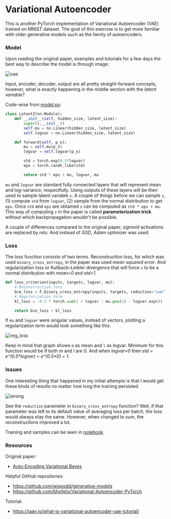 # Variational Autoencoder

This is another PyTorch implementation of Variational Autoencoder (VAE) trained on MNIST dataset. The goal of this exercise is to get more familiar with older generative models such as the family of autoencoders.

### Model

Upon reading the original paper, examples and tutorials for a few days the best way to describe the model is through image:

![vae](https://user-images.githubusercontent.com/16206648/51078000-ed211680-16ae-11e9-8d03-590cda640b0e.png)

Input, encoder, decoder, output are all pretty straight-forward concepts, however, what is exactly happening in the 
middle section with the *latent variable*?

Code-wise from [model.py](https://github.com/bvezilic/Variational-autoencoder/blob/master/model.py):

```python
class LatentZ(nn.Module):
    def __init__(self, hidden_size, latent_size):
        super().__init__()
        self.mu = nn.Linear(hidden_size, latent_size)
        self.logvar = nn.Linear(hidden_size, latent_size)

    def forward(self, p_x):
        mu = self.mu(p_x)
        logvar = self.logvar(p_x)

        std = torch.exp(0.5*logvar)
        eps = torch.randn_like(std)

        return std * eps + mu, logvar, mu
```

`mu` and `logvar` are standard fully connected layers that will represent mean and log-variance, respectfully.
Using outputs of these layers will be then used to sample latent variable `z`. A couple of things before we
can sample `z`, (1) compute `std` from `logvar`, (2) sample from the normal distribution to get `eps`. Once `std` and `eps`
are obtained `z` can be computed as `std * eps + mu`. This way of computing `z` in the paper is called **parameterization trick** without which backpropagation wouldn't be possible.

A couple of differences compared to the original paper, *sigmoid* activations are replaced by *relu*. And instead of 
*SGD*, *Adam* optimizer was used.

### Loss

The loss function consists of two terms. Reconstruction loss, for which was used `binary_cross_entropy`, in the paper was used *mean squared error*. And regularization loss or Kullback–Leibler divergence that will force `z` to be a normal distribution with *mean=0* and *std=1*.

```python
def loss_criterion(inputs, targets, logvar, mu):
    # Reconstruction loss
    bce_loss = F.binary_cross_entropy(inputs, targets, reduction="sum")
    # Regularization term
    kl_loss = -0.5 * torch.sum(1 + logvar - mu.pow(2) - logvar.exp())

    return bce_loss + kl_loss
```

If `mu` and `logvar` were singular values, instead of vectors, plotting a regularization term would look something like this:

![reg_loss](https://user-images.githubusercontent.com/16206648/51078157-5c980580-16b1-11e9-863c-52f3183f7a0d.gif)

Keep in mind that graph shows `m` as mean and `l` as logvar. Minimum for this function would be if both *m* and *l* are 0. And when *logvar=0* then *std = e^(0.5\*logvar) = e^(0.5\*0) = 1*.

### Issues

One interesting thing that happened in my initial attempts is that I would get these kinds of results no matter how long
the training persisted.

![wrong](https://user-images.githubusercontent.com/16206648/51078424-03ca6c00-16b5-11e9-9727-eb73447e52ae.png)

See the `reduction` parameter in `binary_cross_entropy` function? Well, if that parameter was left to its default value 
of averaging loss per batch, the loss would always stay the same. However, when changed to *sum*, the reconstructions 
improved a lot.

Training and samples can be seen in [notebook](https://github.com/bvezilic/Variational-autoencoder/blob/master/notebooks/train_and_eval.ipynb).


### Resources
Original paper:
* [Auto-Encoding Variational Bayes](https://arxiv.org/abs/1312.6114)

Helpful GitHub repositories:

* https://github.com/wiseodd/generative-models
* https://github.com/bhpfelix/Variational-Autoencoder-PyTorch

Tutorial:
* https://jaan.io/what-is-variational-autoencoder-vae-tutorial/
